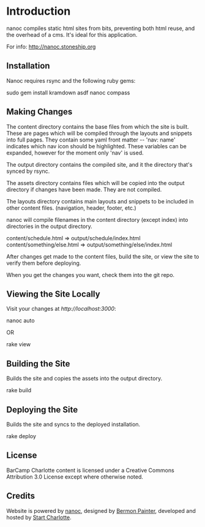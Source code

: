 Introduction
============

nanoc compiles static html sites from bits, preventing both
html reuse, and the overhead of a cms.  It's ideal for this
application.

For info: http://nanoc.stoneship.org

Installation
------------

Nanoc requires rsync and the following ruby gems:

  sudo gem install kramdown asdf nanoc compass


Making Changes
--------------

The content directory contains the base files from which the
site is built.  These are pages which will be compiled through
the layouts and snippets into full pages.  They contain some
yaml front matter -- 'nav: name' indicates which nav icon
should be highlighted.  These variables can be expanded, however
for the moment only 'nav' is used.

The output directory contains the compiled site, and it the
directory that's synced by rsync.

The assets directory contains files which will be copied 
into the output directory if changes have been made.  They are
not compiled.

The layouts directory contains main layouts and snippets to be
included in other content files.  (navigation, header, footer, etc.)

nanoc will compile filenames in the content directory (except
index) into directories in the output directory.  

content/schedule.html => output/schedule/index.html
content/something/else.html => output/something/else/index.html

After changes get made to the content files, build the site, or 
view the site to verify them before deploying.

When you get the changes you want, check them into the git repo.

Viewing the Site Locally
------------------------

Visit your changes at _http://localhost:3000_:

  nanoc auto

OR

  rake view


Building the Site
-----------------

Builds the site and copies the assets into the output directory.

  rake build

Deploying the Site
------------------

Builds the site and syncs to the deployed installation.

  rake deploy

License
-------

BarCamp Charlotte content is licensed under a Creative Commons Attribution 3.0 License except where otherwise noted.

Credits
-------

Website is powered by [nanoc](http://nanoc.stoneship.org), designed by [Bermon Painter](http://bermonpainter.com), developed and hosted by [Start Charlotte](http://startcharlotte.com).
